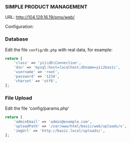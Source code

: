 ### SIMPLE PRODUCT MANAGEMENT

URL: http://104.129.16.19/pms/web/

Configuration:

### Database

Edit the file `config/db.php` with real data, for example:

```php
return [
    'class' => 'yii\db\Connection',
    'dsn' => 'mysql:host=localhost;dbname=yii2basic',
    'username' => 'root',
    'password' => '1234',
    'charset' => 'utf8',
];
```
### File Upload

Edit the file 'config/params.php'
```php
return [
    'adminEmail' => 'admin@example.com',
    'uploadPath' => '/var/www/html/basic/web/uploads/x',
    'imgUrl' => 'http://basic.local/uploads/',
];
```


